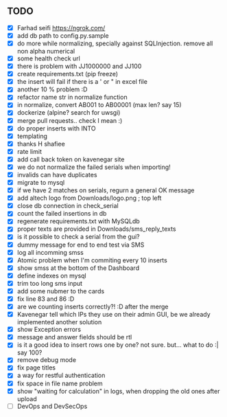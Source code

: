 ## TODO
- [x] Farhad seifi https://ngrok.com/
- [x] add db path to config.py.sample
- [x] do more while normalizing, specially against SQLInjection. remove all non alpha numerical
- [x] some health check url
- [x] there is problem with JJ1000000 and JJ100
- [x] create requirements.txt (pip freeze)
- [x] the insert will fail if there is a ' or " in excel file
- [x] another 10 % problem :D
- [x] refactor name str in normalize function
- [x] in normalize, convert AB001 to AB00001 (max len? say 15)
- [x] dockerize (alpine? search for uwsgi)
- [x] merge pull requests.. check I mean :)
- [x] do proper inserts with INTO
- [x] templating
- [x] thanks H shafiee
- [x] rate limit
- [x] add call back token on kavenegar site
- [x] we do not normalize the failed serials when importing!
- [x] invalids can have duplicates
- [x] migrate to mysql
- [x] if we have 2 matches on serials, regurn a general OK message
- [x] add altech logo from Downloads/logo.png ; top left
- [x] close db connection in check_serial
- [x] count the failed insertions in db
- [x] regenerate requirements.txt with MySQLdb
- [x] proper texts are provided in Downloads/sms_reply_texts
- [x] is it possible to check a serial from the gui?
- [x] dummy message for end to end test via SMS
- [x] log all incomming smss
- [x] Atomic problem when I'm commiting every 10 inserts
- [x] show smss at the bottom of the Dashboard
- [x] define indexes on mysql
- [x] trim too long sms input
- [x] add some nubmer to the cards
- [x] fix line 83 and 86 :D
- [x] are we counting inserts correctly?! :D after the merge 
- [x] Kavenegar tell which IPs they use on their admin GUI, be we already implemented another solution
- [x] show Exception errors
- [x] message and answer fields should be rtl
- [x] is it a good idea to insert rows one by one? not sure. but... what to do :| say 100?
- [x] remove debug mode
- [x] fix page titles
- [x] a way for restful authentication
- [x] fix space in file name problem
- [x] show "waiting for calculation" in logs, when dropping the old ones after upload
- [ ] DevOps and DevSecOps 
